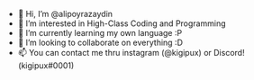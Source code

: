 - 👋 Hi, I’m @alipoyrazaydin
- 👀 I’m interested in High-Class Coding and Programming
- 🌱 I’m currently learning my own language :P
- 💞️ I’m looking to collaborate on everything :D
- 📫 You can contact me thru instagram (@kigipux)
      or Discord! (kigipux#0001)
